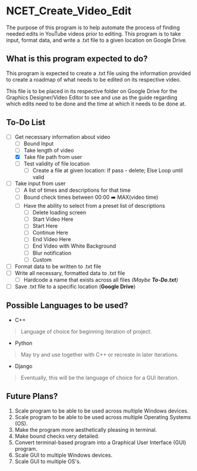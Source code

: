 # NCET_Create_Video_Edit
The purpose of this program is to help automate the process of finding needed edits in YouTube videos prior to editing. This program is to take input, format data, and write a .txt file to a given location on Google Drive.

## What is this program expected to do?
This program is expected to create a .txt file using the information provided to create a roadmap of what needs to be edited on its respective video.

This file is to be placed in its respective folder on Google Drive for the Graphics Designer/Video Editor to see and use as the guide regarding which edits need to be done and the time at which it needs to be done at.

## To-Do List
-  [ ] Get necessary information about video
   -  [ ] Bound Input
   -  [ ] Take length of video
   -  [X] Take file path from user
   -  [ ] Test validity of file location
      -  [ ] Create a file at given location: If pass - delete; Else Loop until valid

-  [ ] Take input from user
   -  [ ] A list of times and descriptions for that time
   -  [ ] Bound check times between 00:00 :arrow_right: MAX(video time)
   -  [ ] Have the ability to select from a preset list of descriptions
      -  [ ] Delete loading screen
      -  [ ] Start Video Here
      -  [ ] Start Here
      -  [ ] Continue Here
      -  [ ] End Video Here
      -  [ ] End Video with White Background
      -  [ ] Blur notification
      -  [ ] Custom
-  [ ] Format data to be written to .txt file
-  [ ] Write all necessary, formatted data to .txt file
   -  [ ] Hardcode a name that exists across all files *(Maybe __To-Do.txt__)*
-  [ ] Save .txt file to a specific location (__Google Drive__)

## Possible Languages to be used?
* C++
> Language of choice for beginning iteration of project.
* Python
> May try and use together with C++ or recreate in later iterations.
* Django
> Eventually, this will be the language of choice for a GUI iteration.

## Future Plans?
1. Scale program to be able to be used across multiple Windows devices.
2. Scale program to be able to be used across multiple Operating Systems (OS).
3. Make the program more aesthetically pleasing in terminal.
4. Make bound checks very detailed.
5. Convert terminal-based program into a Graphical User Interface (GUI) program.
6. Scale GUI to multiple Windows devices.
7. Scale GUI to multiple OS's.